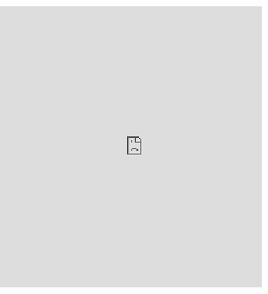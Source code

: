 <!DOCTYPE html>
<html>
<style>.pesquisa{overflow: hidden; width:650px; position:absolute; left:-55px;}</style>
<body>

<div class="pesquisa"><iframe src="https://docs.google.com/forms/d/e/1FAIpQLSeg_ygXItYGW2D4mhWuSDPNkzO4zHvIxL9UZVo5RVRXLNjIGA/viewform?embedded=true" width="760" height="640" frameborder="0" marginheight="0" marginwidth="0">A carregar...</iframe>
</div>

</body>
</html>
